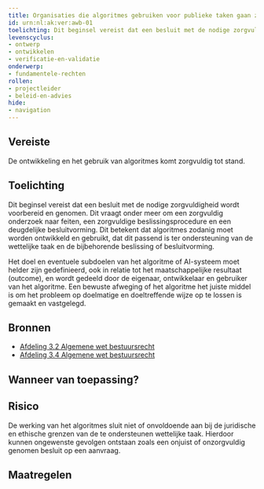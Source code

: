 ```yaml
---
title: Organisaties die algoritmes gebruiken voor publieke taken gaan zorgvuldig te werk
id: urn:nl:ak:ver:awb-01
toelichting: Dit beginsel vereist dat een besluit met de nodige zorgvuldigheid wordt voorbereid en genomen. Dit vraagt onder meer om een zorgvuldig onderzoek naar feiten, een zorgvuldige beslissingsprocedure en een deugdelijke besluitvorming. Dit betekent dat  algoritmes zodanig moet worden ontwikkeld en gebruikt, dat dit passend is ter ondersteuning van de wettelijke taak en de bijbehorende beslissing of besluitvorming.  
levenscyclus: 
- ontwerp
- ontwikkelen
- verificatie-en-validatie
onderwerp:
- fundamentele-rechten
rollen:
- projectleider
- beleid-en-advies
hide:
- navigation
---
```


<!-- tags -->

## Vereiste

De ontwikkeling en het gebruik van algoritmes komt zorgvuldig tot stand.

## Toelichting 

Dit beginsel vereist dat een besluit met de nodige zorgvuldigheid wordt voorbereid en genomen.
Dit vraagt onder meer om een zorgvuldig onderzoek naar feiten, een zorgvuldige beslissingsprocedure en een deugdelijke besluitvorming.
Dit betekent dat algoritmes zodanig moet worden ontwikkeld en gebruikt, dat dit passend is ter ondersteuning van de wettelijke taak en de bijbehorende beslissing of besluitvorming.

Het doel en eventuele subdoelen van het algoritme of AI-systeem moet helder zijn gedefinieerd, ook in relatie tot het maatschappelijke resultaat (outcome), en wordt gedeeld door de eigenaar, ontwikkelaar en gebruiker van het algoritme. Een bewuste afweging of het algoritme het juiste middel is om het probleem op doelmatige en doeltreffende wijze op te lossen is gemaakt en vastgelegd. 
 

## Bronnen 

- [Afdeling 3.2 Algemene wet bestuursrecht](https://wetten.overheid.nl/jci1.3:c:BWBR0005537&hoofdstuk=3&afdeling=3.2&z=2024-05-01&g=2024-05-01)
- [Afdeling 3.4 Algemene wet bestuursrecht](https://wetten.overheid.nl/jci1.3:c:BWBR0005537&hoofdstuk=3&afdeling=3.4&z=2024-05-01&g=2024-05-01)

## Wanneer van toepassing? 
<!-- tags-ai-act --> 


## Risico 

De werking van het algoritmes sluit niet of onvoldoende aan bij de juridische en ethische grenzen van de te ondersteunen wettelijke taak.
Hierdoor kunnen ongewenste gevolgen ontstaan zoals een onjuist of onzorgvuldig genomen besluit op een aanvraag.

## Maatregelen 

<!-- list_maatregelen vereiste/awb-1-zorgvuldigheidsbeginsel no-search no-onderwerp no-rol no-levenscyclus no-search no-onderwerp no-rol no-levenscyclus -->
